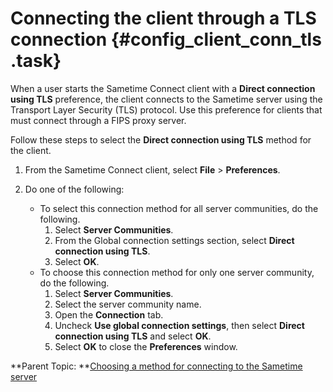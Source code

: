 # Connecting the client through a TLS connection {#config_client_conn_tls .task}

When a user starts the Sametime Connect client with a **Direct connection using TLS** preference, the client connects to the Sametime server using the Transport Layer Security \(TLS\) protocol. Use this preference for clients that must connect through a FIPS proxy server.

Follow these steps to select the **Direct connection using TLS** method for the client.

1.  From the Sametime Connect client, select **File** \> **Preferences**.

2.  Do one of the following:

    -   To select this connection method for all server communities, do the following.
        1.  Select **Server Communities**.
        2.  From the Global connection settings section, select **Direct connection using TLS**.
        3.  Select **OK**.
    -   To choose this connection method for only one server community, do the following.
        1.  Select **Server Communities**.
        2.  Select the server community name.
        3.  Open the **Connection** tab.
        4.  Uncheck **Use global connection settings**, then select **Direct connection using TLS** and select **OK**.
        5.  Select **OK** to close the **Preferences** window.

**Parent Topic:  **[Choosing a method for connecting to the Sametime server](t_choose_connect_method.md)

